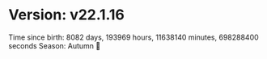 # Version: v22.1.16
Time since birth: 8082 days, 193969 hours, 11638140 minutes, 698288400 seconds
Season: Autumn 🍁
